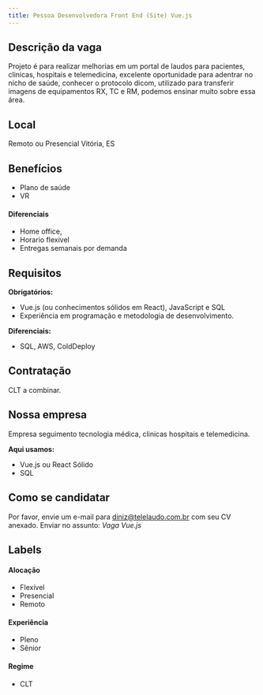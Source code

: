 ```yaml
---
title: Pessoa Desenvolvedora Front End (Site) Vue.js
---
```


<!-- POR FAVOR, SÓ POSTE SE A VAGA FOR PARA TRABALHAR COM VUE.JS OU TECNOLOGIAS DO ECOSSISTEMA! -->

## Descrição da vaga

Projeto é para realizar melhorias em um portal de laudos para pacientes, clinicas, hospitais e telemedicina, excelente oportunidade para adentrar no nicho de saúde, conhecer o protocolo dicom, utilizado para transferir imagens de equipamentos RX, TC e RM, podemos ensinar muito sobre essa área.

## Local

Remoto ou Presencial Vitória, ES

## Benefícios

- Plano de saúde
- VR

#### Diferenciais

- Home office,
- Horario flexivel
- Entregas semanais por demanda

## Requisitos

**Obrigatórios:**
- Vue.js (ou conhecimentos sólidos em React), JavaScript e SQL
- Experiência em programação e metodologia de desenvolvimento.


**Diferenciais:**
- SQL, AWS, ColdDeploy

## Contratação

CLT a combinar.

## Nossa empresa

Empresa seguimento tecnologia médica, clinicas hospitais e telemedicina.

**Aqui usamos:**
- Vue.js ou React Sólido
- SQL

## Como se candidatar

Por favor, envie um e-mail para diniz@telelaudo.com.br com seu CV anexado. Enviar no assunto: _Vaga Vue.js_

## Labels
<!-- retire os labels que não fazem sentido à vaga -->

#### Alocação
- Flexível
- Presencial
- Remoto

#### Experiência
- Pleno
- Sênior

#### Regime
- CLT
